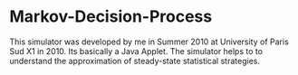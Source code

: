 # Markov-Decision-Process
This simulator was developed by me in Summer 2010 at University of Paris Sud X1 in 2010. Its basically a Java Applet.
The simulator helps to  to understand the approximation of steady-state statistical strategies.
